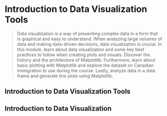 # Introduction to Data Visualization Tools
> Data visualization is a way of presenting complex data in a form that is graphical and easy to understand. When analyzing large volumes of data and making data-driven decisions, data visualization is crucial. In this module, learn about data visualization and some key best practices to follow when creating plots and visuals. Discover the history and the architecture of Matplotlib. Furthermore, learn about basic plotting with Matplotlib and explore the dataset on Canadian immigration to use during the course. Lastly, analyze data in a data frame and generate line plots using Matplotlib.
## Introduction to Data Visualization Tools
## Introduction to Data Visualization
